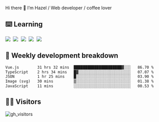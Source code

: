 
Hi there 👋 I’m Hazel / Web developer / coffee lover

## ⌨️ Learning

<samp>
 <a href="https://github.com/vuejs/core"><img src="https://api.iconify.design/logos:vue.svg" /></a>
  <a href="https://github.com/vuejs/core"><img src="https://api.iconify.design/logos:react.svg" /></a>
  <a href="https://github.com/vitejs/vite"><img src="https://api.iconify.design/logos:vitejs.svg" /></a>
  <a href="https://github.com/microsoft/TypeScript"><img src="https://api.iconify.design/logos:typescript-icon.svg" /></a> 
  <a href="https://github.com/unocss/unocss"><img src="https://api.iconify.design/logos:unocss.svg" /></a>
  

</samp>


## 🦀 Weekly development breakdown

<!--START_SECTION:waka-->

```txt
Vue.js        31 hrs 32 mins  █████████████████████▓░░░   86.70 %
TypeScript    2 hrs 34 mins   █▓░░░░░░░░░░░░░░░░░░░░░░░   07.07 %
JSON          1 hr 25 mins    █░░░░░░░░░░░░░░░░░░░░░░░░   03.90 %
Image (svg)   30 mins         ▒░░░░░░░░░░░░░░░░░░░░░░░░   01.38 %
JavaScript    11 mins         ░░░░░░░░░░░░░░░░░░░░░░░░░   00.53 %
```

<!--END_SECTION:waka-->
## 👬🏻 Visitors

![gh_visitors](https://profile-counter.glitch.me/Hazel-Lin/count.svg)

